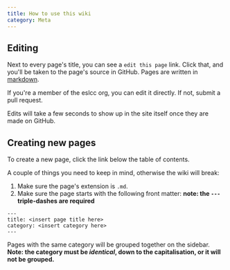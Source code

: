 ```yaml
---
title: How to use this wiki
category: Meta
---
```


## Editing

Next to every page's title, you can see a `edit this page` link. Click that, and you'll be taken to the page's source
in GitHub. Pages are written in [markdown](https://github.com/adam-p/markdown-here/wiki/Markdown-Cheatsheet).

If you're a member of the eslcc org, you can edit it directly. If not, submit a pull request.

Edits will take a few seconds to show up in the site itself once they are made on GitHub.

## Creating new pages

To create a new page, click the link below the table of contents.

A couple of things you need to keep in mind, otherwise the wiki will break:

1. Make sure the page's extension is `.md`.
2. Make sure the page starts with the following front matter: **note: the `---` triple-dashes are required**
```
---
title: <insert page title here>
category: <insert category here>
---
```

Pages with the same category will be grouped together on the sidebar. **Note: the category must be *identical*, down to the capitalisation, or it will not be grouped.**
